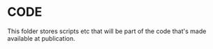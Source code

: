 # CODE

This folder stores scripts etc that will be part of the code that's made available at publication.
